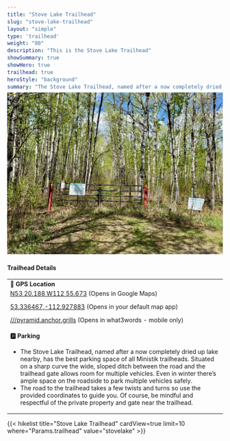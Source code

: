 ```yaml
---
title: "Stove Lake Trailhead"
slug: "stove-lake-trailhead"
layout: "simple"
type: 'trailhead'
weight: "80"
description: "This is the Stove Lake Trailhead"
showSummary: true
showHero: true
trailhead: true
heroStyle: "background"
summary: "The Stove Lake Trailhead, named after a now completely dried up lake nearby, has best parking space among Ministik trailheads. Situated on a sharp curve the wide, sloped ditch between the road and the trailhead gate allows room for multiple vehicles. Even in winter there’s room along the road itself to park multiple vehicles safely."
---
```

<div class="flex flex-col text-surface shadow-secondary-1 dark:bg-surface-dark dark:text-white max-w-max lg:flex-row h-auto sm:pb-10">
<div class="w-full lg:w-1/2" style="margin-bottom: 20px;margin-top: -25px;">

![Stove Lake Trailhead](featured-stoveLake.jpg "Stove Lake Trailhead")

</div>
  <div class="flex flex-col justify-start pl-5 lg:w-1/2">
    <h4 class="text-xl font-large mt-0">Trailhead Details</h4>
      <table width=100% class="w-full">
      <tbody>
        <tr>
          <td valign="top" width="100%" class="mb-2 text-base" colspan="2"><b>🧭 GPS Location</b></td>
        </tr>
        <tr>
          <td valign="top" colspan="2" class="my-4 text-base"><a href="https://maps.app.goo.gl/aWebodVdiCCcVfgQ7" target="_blank">N53 20.188 W112 55.673</a> (Opens in Google Maps)</br>
          <p><a href="geo:53.336467,-112.927883">53.336467,-112.927883</a> (Opens in your default map app)</p>
          <p><a href="pyramid.anchor.grills://show?threewords=pyramid.anchor.grills">///pyramid.anchor.grills</a> (Opens in what3words - mobile only)</p>
          </td>
        </tr>
        <tr>
          <td valign="top" class="mb-2 text-base"><b>🅿️ Parking</b></td>
        </tr>
        <tr>
          <td valign="top" colspan="2" class="my-4 text-base"><ul><li>The Stove Lake Trailhead, named after a now completely dried up lake nearby, has the best parking space of all Ministik trailheads. Situated on a sharp curve the wide, sloped ditch between the road and the trailhead gate allows room for multiple vehicles. Even in winter there’s ample space on the roadside to park multiple vehicles safely.</li>

<li>The road to the trailhead takes a few twists and turns so use the provided coordinates to guide you. Of course, be mindful and respectful of the private property and gate near the trailhead.</li></ul></td>
        </tr>
      </tbody>
      </table>
  </div>
</div>
{{< hikelist title="Stove Lake Trailhead" cardView=true limit=10 where="Params.trailhead" value="stovelake" >}}
